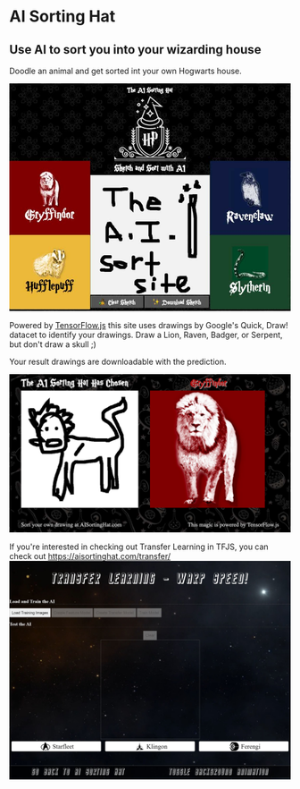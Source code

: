 # AI Sorting Hat
## Use AI to sort you into your wizarding house

Doodle an animal and get sorted int your own Hogwarts house.

![Screenshot](./media/sort.jpg)

Powered by [TensorFlow.js](https://www.tensorflow.org/js/) this site uses drawings by Google's Quick, Draw! datacet to identify your drawings.  Draw a Lion, Raven, Badger, or Serpent, but don't draw a skull ;)

Your result drawings are downloadable with the prediction.

![Sharable Graphic Demo](./media/example-sort.png)

If you're interested in checking out Transfer Learning in TFJS, you can check out https://aisortinghat.com/transfer/
![Screenshot of transfer screen](./media/transfer.JPG)
